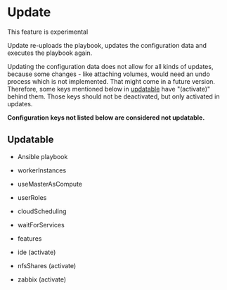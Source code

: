 # Update
This feature is experimental

Update re-uploads the playbook, updates the configuration data and executes the playbook again.

Updating the configuration data does not allow for all kinds of updates, because some changes - 
like attaching volumes, would need an undo process which is not implemented. That might come in a future version.
Therefore, some keys mentioned below in [updatable](#updatable) have "(activate)" behind them.
Those keys should not be deactivated, but only activated in updates. 

**Configuration keys not listed below are considered not updatable.**

## Updatable
- Ansible playbook


- workerInstances
- useMasterAsCompute
- userRoles
- cloudScheduling
- waitForServices
- features
- ide (activate)
- nfsShares (activate)
- zabbix (activate)